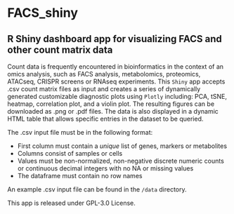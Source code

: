 # FACS_shiny

## R Shiny dashboard app for visualizing FACS and other count matrix data

Count data is frequently encountered in bioinformatics in the context of an
omics analysis, such as FACS analysis, metabolomics, proteomics, ATACseq,
CRISPR screens or RNAseq experiments. This `Shiny` app accepts .csv count matrix
files as input and creates a series of dynamically generated customizable
diagnostic plots using `Plotly` including: PCA, tSNE, heatmap, correlation plot,
and a violin plot. The resulting figures can be downloaded as .png or .pdf
files. The data is also displayed in a dynamic HTML table that allows specific
entries in the dataset to be queried.

The .csv input file must be in the following format:
* First column must contain a *unique* list of genes, markers or metabolites
* Columns consist of samples or cells
* Values must be non-normalized, non-negative discrete numeric counts or
continuous decimal integers with no NA or missing values
* The dataframe must contain no row names

An example .csv input file can be found in the `/data` directory.

This app is released under GPL-3.0 License.